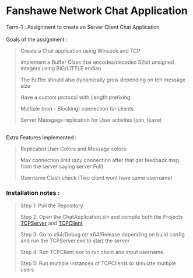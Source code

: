 # Fanshawe Network Chat Application <br>

Term-1 : Assignment to create an Server Client Chat Application  <br>
<br>
Goals of the assignment : <br>

> Create a Chat application using Winsock and TCP
> 
> Implement a Buffer Class that encodes/decodes 32bit unsigned Integers using BIG/LITTLE endian
> 
> The Buffer should also dynamically grow depending on teh message size
> 
> Have a custom protocol with Length prefixing
> 
> Multiple (non - Blocking) connection for clients
> 
> Server Messgage replication for User activites (join, leave)
>

<br>
Extra Features Implemented : <br>

> Replicated User Colors and Message colors
> 
> Max connection limit (any connection after that get feedback msg from the server saying server Full)
> 
> Username Clash check (Two client wont have same username)
> 

 ### Installation notes : <br>

> Step 1: Pull the Repository
>
> Step 2: Open the ChatApplication.sln and compile both the Projects [TCPServer](https://github.com/RedBellPepperoni/ChatApplication/blob/main/TCPServer/TCPServer.vcxproj "Server") and [TCPClient](https://github.com/RedBellPepperoni/ChatApplication/blob/main/TCPClient/TCPClient.vcxproj "Client")
>
> Step 3: Go to x64/Debug otr x64/Release depending on build config and run the TCPServer.exe to start the server
>
> Step 4: Run TCPClient.exe to run client and input username.
> 
> Step 5: Run multiple instances of TCPClients to simulate multiple users
<br>
